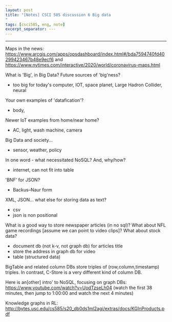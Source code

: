 ```yaml
---
layout: post
title: "[Notes] CSCI 585 discussion 6 Big data
"
tags: [csci585, eng, note]
excerpt_separator: ---
---
```


---

Maps in the news: https://www.arcgis.com/apps/opsdashboard/index.html#/bda7594740fd40299423467b48e9ecf6 and https://www.nytimes.com/interactive/2020/world/coronavirus-maps.html

What is 'Big', in Big Data? Future sources of 'big'ness?
- too big for today's computer, IOT, space planet, Large Hadron Collider, neural 


Your own examples of 'datafication'?
- body, 

Newer IoT examples from home/near home?
- AC, light, wash machine, camera 

Big Data and society...
- sensor, weather, policy

In one word - what necessitated NoSQL? And, why/how?
- internet, can not fit into table 

'BNF' for JSON?
- Backus–Naur form

XML, JSON... what else for storing data as text?
- csv 
- json is non positional 


What is a good way to store newspaper articles (in no sql)? What about NFL game recordings [assume we can point to video clips]? What about stock data?
- document db (not k-v, not graph db) for articles title
- store the address in graph db for video
- table (structured data)

BigTable and related column DBs store triples of (row,column,timestamp) triples. In contrast, C-Store is a very different kind of column DB.

Here is an[other] intro' to NoSQL, focusing on graph DBs: https://www.youtube.com/watch?v=UodTzseLh04 (watch the first 38 minutes, then jump to 1:00:00 and watch the next 4 minutes)

Knowledge graphs in RL: http://bytes.usc.edu/cs585/s20_db0ds1ml2agi/extras/docs/KGInProducts.pdf

